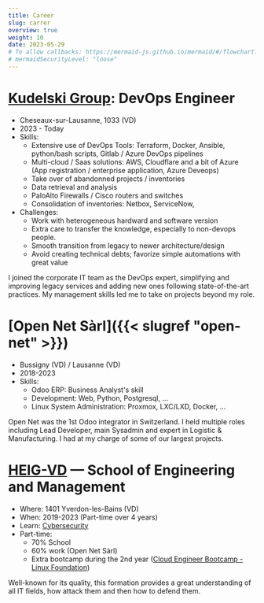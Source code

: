 ```yaml
---
title: Career
slug: carrer
overview: true
weight: 10
date: 2023-05-29
# To allow callbacks: https://mermaid-js.github.io/mermaid/#/flowchart?id=interaction
# mermaidSecurityLevel: "loose" 
---
```




# [Kudelski Group](https://www.nagra.com/): DevOps Engineer
* Cheseaux-sur-Lausanne, 1033 (VD)
* 2023 - Today
* Skills:
  * Extensive use of DevOps Tools: Terraform, Docker, Ansible, python/bash scripts, Gitlab / Azure DevOps pipelines
  * Multi-cloud / Saas solutions: AWS, Cloudflare and a bit of Azure (App registration / enterprise application, Azure Deveops)
  * Take over of abandonned projects / inventories
  * Data retrieval and analysis
  * PaloAlto Firewalls / Cisco routers and switches
  * Consolidation of inventories: Netbox, ServiceNow, 
* Challenges:
  * Work with heterogeneous hardward and software version
  * Extra care to transfer the knowledge, especially to non-devops people.
  * Smooth transition from legacy to newer architecture/design
  * Avoid creating technical debts; favorize simple automations with great value

I joined the corporate IT team as the DevOps expert, simplifying and improving legacy services and adding new ones following state-of-the-art practices.
My management skills led me to take on projects beyond my role.


<!-- # Current Skills
Have a look at my [skills]({{< slugref "skills" >}}) -->


# [Open Net Sàrl]({{< slugref "open-net" >}})
* Bussigny (VD) / Lausanne (VD)
* 2018-2023
* Skills:
  * Odoo ERP: Business Analyst's skill 
  * Development: Web, Python, Postgresql, ...
  * Linux System Administration: Proxmox, LXC/LXD, Docker, ...
  

Open Net was the 1st Odoo integrator in Switzerland. I held multiple roles including Lead Developer, main Sysadmin and expert in Logistic & Manufacturing. I had at my charge of some of our largest  projects.


# [HEIG-VD](https://heig-vd.ch/en) — School of Engineering and Management
* Where: 1401 Yverdon-les-Bains (VD)
* When: 2019-2023 (Part-time over 4 years)
* Learn: [Cybersecurity](https://heig-vd.ch/formations/bachelor/filieres/informatique-et-systemes-de-communication/securite-informatique)
* Part-time:
  * 70% School
  * 60% work (Open Net Sàrl)
  * Extra bootcamp during the 2nd year
    ([Cloud Engineer Bootcamp - Linux Foundation](https://training.linuxfoundation.org/training/cloud-engineer-bootcamp/))


Well-known for its quality, this formation provides a great understanding of all IT fields, how attack them and then how to defend them.


<!-- 
{{<rawhtml>}}
<script>
  var callback = function () {
      alert('A callback was triggered');
  };
</script>
{{</rawhtml>}} 

```mermaid
flowchart TB
    A([Highschool: Biology & Chemistry])
    B([EPFL: Physic])
    C([Heig-vd: Computer Science])
    A-- Wanted to learn more --&gt;B 
    B-- Discover CS: Reconversion --&gt;C
    click A callback "Tooltip for a callback"
    click B "https://www.github.com" "This is a tooltip for a link"
    click C call callback() "Tooltip for a callback"
    click D href "https://www.github.com" "This is a tooltip for a link"
```  -->


